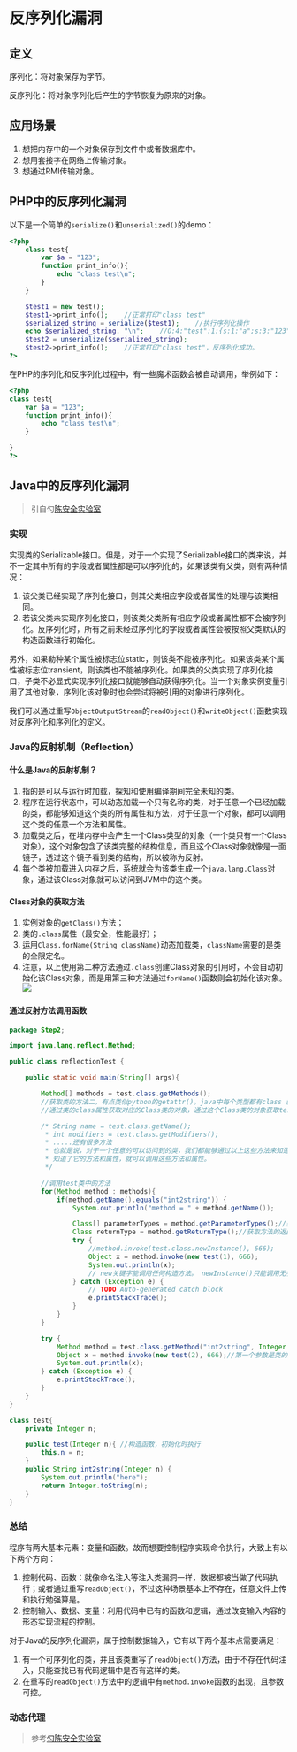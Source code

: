 # 反序列化漏洞

## 定义

序列化：将对象保存为字节。

反序列化：将对象序列化后产生的字节恢复为原来的对象。

## 应用场景

1. 想把内存中的一个对象保存到文件中或者数据库中。
2. 想用套接字在网络上传输对象。
3. 想通过RMI传输对象。

## PHP中的反序列化漏洞

以下是一个简单的`serialize()`和`unserialized()`的demo：

```php
<?php
    class test{
        var $a = "123";
        function print_info(){
            echo "class test\n";
        }
    }

    $test1 = new test();
    $test1->print_info();    //正常打印"class test"
    $serialized_string = serialize($test1);    //执行序列化操作
    echo $serialized_string. "\n";    //O:4:"test":1:{s:1:"a";s:3:"123";}
    $test2 = unserialize($serialized_string);
    $test2->print_info();    //正常打印"class test"，反序列化成功。
?>
```

在PHP的序列化和反序列化过程中，有一些魔术函数会被自动调用，举例如下：

```php
<?php
class test{
    var $a = "123";
    function print_info(){
        echo "class test\n";
    }

}
?>
```

## Java中的反序列化漏洞

> 引自勾[陈安全实验室](http://www.polaris-lab.com/index.php/archives/450/)

### 实现

实现类的Serializable接口。但是，对于一个实现了Serializable接口的类来说，并不一定其中所有的字段或者属性都是可以序列化的，如果该类有父类，则有两种情况：

1. 该父类已经实现了序列化接口，则其父类相应字段或者属性的处理与该类相同。
2. 若该父类未实现序列化接口，则该类父类所有相应字段或者属性都不会被序列化。反序列化时，所有之前未经过序列化的字段或者属性会被按照父类默认的构造函数进行初始化。

另外，如果勒种某个属性被标志位static，则该类不能被序列化。如果该类某个属性被标志位transient，则该类也不能被序列化。如果类的父类实现了序列化接口，子类不必显式实现序列化接口就能够自动获得序列化。当一个对象实例变量引用了其他对象，序列化该对象时也会尝试将被引用的对象进行序列化。

我们可以通过重写`ObjectOutputStream`的`readObject()`和`writeObject()`函数实现对反序列化和序列化的定义。

### Java的反射机制（Reflection）

#### 什么是Java的反射机制？

1. 指的是可以与运行时加载，探知和使用编译期间完全未知的类。
2. 程序在运行状态中，可以动态加载一个只有名称的类，对于任意一个已经加载的类，都能够知道这个类的所有属性和方法，对于任意一个对象，都可以调用这个类的任意一个方法和属性。
3. 加载类之后，在堆内存中会产生一个Class类型的对象（一个类只有一个Class对象），这个对象包含了该类完整的结构信息，而且这个Class对象就像是一面镜子，透过这个镜子看到类的结构，所以被称为反射。
4. 每个类被加载进入内存之后，系统就会为该类生成一个`java.lang.Class`对象，通过该Class对象就可以访问到JVM中的这个类。

#### Class对象的获取方法

1. 实例对象的`getClass()`方法；
2. 类的`.class`属性（最安全，性能最好）；
3. 运用`Class.forName(String className)`动态加载类，`className`需要的是类的全限定名。
4. 注意，以上使用第二种方法通过`.class`创建Class对象的引用时，不会自动初始化该Class对象，而是用第三种方法通过`forName()`函数则会初始化该对象。![](http://www.polaris-lab.com/usr/uploads/2018/03/2090392135.png)

#### 通过反射方法调用函数

```java
package Step2;

import java.lang.reflect.Method;

public class reflectionTest {

    public static void main(String[] args){

        Method[] methods = test.class.getMethods();
        //获取类的方法二，有点类似python的getattr()。java中每个类型都有class 属性
        //通过类的class属性获取对应的Class类的对象，通过这个Class类的对象获取test类中的方法集合

        /* String name = test.class.getName();
         * int modifiers = test.class.getModifiers();
         * .....还有很多方法
         * 也就是说，对于一个任意的可以访问到的类，我们都能够通过以上这些方法来知道它的所有的方法和属性；
         * 知道了它的方法和属性，就可以调用这些方法和属性。
         */

        //调用test类中的方法
        for(Method method : methods){
            if(method.getName().equals("int2string")) {
                System.out.println("method = " + method.getName());

                Class[] parameterTypes = method.getParameterTypes();//获取方法的参数
                Class returnType = method.getReturnType();//获取方法的返回类型
                try {
                    //method.invoke(test.class.newInstance(), 666);
                    Object x = method.invoke(new test(1), 666);
                    System.out.println(x);
                    // new关键字能调用任何构造方法。 newInstance()只能调用无参构造方法。
                } catch (Exception e) {
                    // TODO Auto-generated catch block
                    e.printStackTrace();
                }
            }
        }

        try {
            Method method = test.class.getMethod("int2string", Integer.class);
            Object x = method.invoke(new test(2), 666);//第一个参数是类的对象。第二参数是函数的参数
            System.out.println(x);
        } catch (Exception e) {
            e.printStackTrace();
        }
    }
}

class test{
    private Integer n;  

    public test(Integer n){ //构造函数，初始化时执行
        this.n = n;
    }
    public String int2string(Integer n) {
        System.out.println("here");
        return Integer.toString(n);
    }
}
```

### 总结

程序有两大基本元素：变量和函数。故而想要控制程序实现命令执行，大致上有以下两个方向：

1. 控制代码、函数：就像命名注入等注入类漏洞一样，数据都被当做了代码执行；或者通过重写`readObject()`，不过这种场景基本上不存在，任意文件上传和执行勉强算是。
2. 控制输入、数据、变量：利用代码中已有的函数和逻辑，通过改变输入内容的形态实现流程的控制。

对于Java的反序列化漏洞，属于控制数据输入，它有以下两个基本点需要满足：

1. 有一个可序列化的类，并且该类重写了`readObject()`方法，由于不存在代码注入，只能查找已有代码逻辑中是否有这样的类。
2. 在重写的`readObject()`方法中的逻辑中有`method.invoke`函数的出现，且参数可控。

### 动态代理

> 参考[勾陈安全实验室](http://www.polaris-lab.com/index.php/archives/453/)



